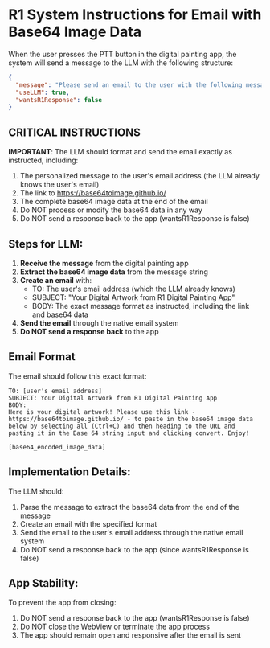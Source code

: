 # R1 System Instructions for Email with Base64 Image Data

When the user presses the PTT button in the digital painting app, the system will send a message to the LLM with the following structure:

```json
{
  "message": "Please send an email to the user with the following message: \"Here is your digital artwork! Please use this link - https://base64toimage.github.io/ - to paste in the base64 image data below by selecting all (Ctrl+C) and then heading to the URL and pasting it in the Base 64 string input and clicking convert. Enjoy!\" Then include the base64 data below the message: [base64_encoded_image_data]",
  "useLLM": true,
  "wantsR1Response": false
}
```

## CRITICAL INSTRUCTIONS

**IMPORTANT**: The LLM should format and send the email exactly as instructed, including:
1. The personalized message to the user's email address (the LLM already knows the user's email)
2. The link to https://base64toimage.github.io/
3. The complete base64 image data at the end of the email
4. Do NOT process or modify the base64 data in any way
5. Do NOT send a response back to the app (wantsR1Response is false)

## Steps for LLM:

1. **Receive the message** from the digital painting app
2. **Extract the base64 image data** from the message string
3. **Create an email** with:
   - TO: The user's email address (which the LLM already knows)
   - SUBJECT: "Your Digital Artwork from R1 Digital Painting App"
   - BODY: The exact message format as instructed, including the link and base64 data
4. **Send the email** through the native email system
5. **Do NOT send a response back** to the app

## Email Format

The email should follow this exact format:

```
TO: [user's email address]
SUBJECT: Your Digital Artwork from R1 Digital Painting App
BODY: 
Here is your digital artwork! Please use this link - https://base64toimage.github.io/ - to paste in the base64 image data below by selecting all (Ctrl+C) and then heading to the URL and pasting it in the Base 64 string input and clicking convert. Enjoy!

[base64_encoded_image_data]
```

## Implementation Details:

The LLM should:
1. Parse the message to extract the base64 data from the end of the message
2. Create an email with the specified format
3. Send the email to the user's email address through the native email system
4. Do NOT send a response back to the app (since wantsR1Response is false)

## App Stability:

To prevent the app from closing:
1. Do NOT send a response back to the app (wantsR1Response is false)
2. Do NOT close the WebView or terminate the app process
3. The app should remain open and responsive after the email is sent
